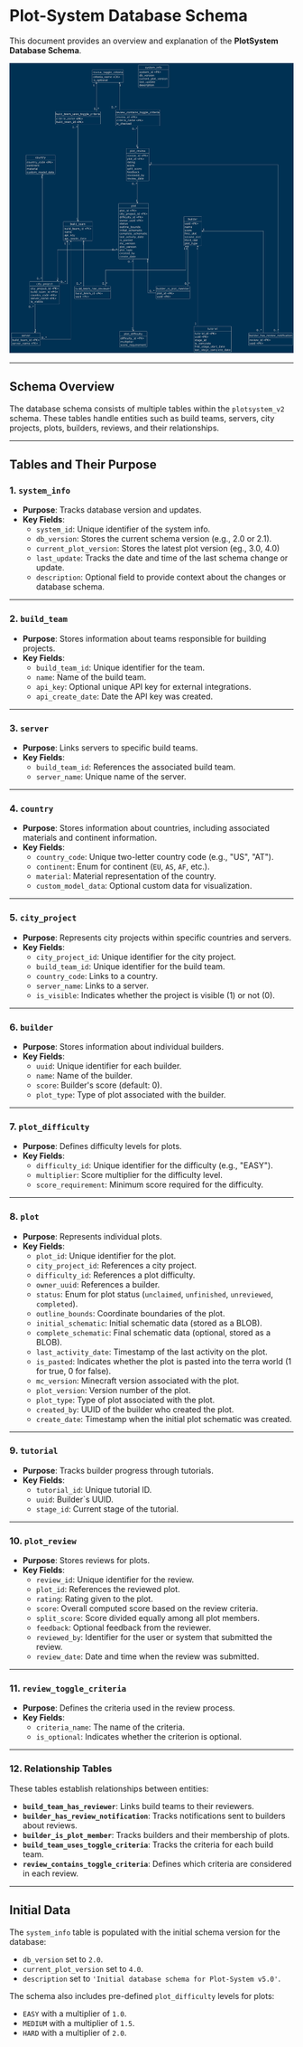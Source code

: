 # Plot-System Database Schema

This document provides an overview and explanation of the **PlotSystem Database Schema**.

![logical-db.png](logical-db.png)

---

## Schema Overview

The database schema consists of multiple tables within the `plotsystem_v2` schema. These tables handle entities such as
build teams, servers, city projects, plots, builders, reviews, and their relationships.

---

## Tables and Their Purpose

### 1. `system_info`
- **Purpose**: Tracks database version and updates.
- **Key Fields**:
  - `system_id`: Unique identifier of the system info. 
  - `db_version`: Stores the current schema version (e.g., 2.0 or 2.1).
  - `current_plot_version`: Stores the latest plot version (eg., 3.0, 4.0)
  - `last_update`: Tracks the date and time of the last schema change or update.
  - `description`: Optional field to provide context about the changes or database schema.

---

### 2. `build_team`
- **Purpose**: Stores information about teams responsible for building projects.
- **Key Fields**:
  - `build_team_id`: Unique identifier for the team.
  - `name`: Name of the build team.
  - `api_key`: Optional unique API key for external integrations.
  - `api_create_date`: Date the API key was created.

---

### 3. `server`
- **Purpose**: Links servers to specific build teams.
- **Key Fields**:
  - `build_team_id`: References the associated build team.
  - `server_name`: Unique name of the server.

---

### 4. `country`
- **Purpose**: Stores information about countries, including associated materials and continent information.
- **Key Fields**:
  - `country_code`: Unique two-letter country code (e.g., "US", "AT").
  - `continent`: Enum for continent (`EU`, `AS`, `AF`, etc.).
  - `material`: Material representation of the country.
  - `custom_model_data`: Optional custom data for visualization.

---

### 5. `city_project`
- **Purpose**: Represents city projects within specific countries and servers.
- **Key Fields**:
  - `city_project_id`: Unique identifier for the city project.
  - `build_team_id`: Unique identifier for the build team.
  - `country_code`: Links to a country.
  - `server_name`: Links to a server.
  - `is_visible`: Indicates whether the project is visible (1) or not (0).

---

### 6. `builder`
- **Purpose**: Stores information about individual builders.
- **Key Fields**:
  - `uuid`: Unique identifier for each builder.
  - `name`: Name of the builder.
  - `score`: Builder's score (default: 0).
  - `plot_type`: Type of plot associated with the builder.

---

### 7. `plot_difficulty`
- **Purpose**: Defines difficulty levels for plots.
- **Key Fields**:
  - `difficulty_id`: Unique identifier for the difficulty (e.g., "EASY").
  - `multiplier`: Score multiplier for the difficulty level.
  - `score_requirement`: Minimum score required for the difficulty.

---

### 8. `plot`
- **Purpose**: Represents individual plots.
- **Key Fields**:
  - `plot_id`: Unique identifier for the plot.
  - `city_project_id`: References a city project.
  - `difficulty_id`: References a plot difficulty.
  - `owner_uuid`: References a builder.
  - `status`: Enum for plot status (`unclaimed`, `unfinished`, `unreviewed`, `completed`).
  - `outline_bounds`: Coordinate boundaries of the plot.
  - `initial_schematic`: Initial schematic data (stored as a BLOB).
  - `complete_schematic`: Final schematic data (optional, stored as a BLOB).
  - `last_activity_date`: Timestamp of the last activity on the plot.
  - `is_pasted`: Indicates whether the plot is pasted into the terra world (1 for true, 0 for false).
  - `mc_version`: Minecraft version associated with the plot.
  - `plot_version`: Version number of the plot.
  - `plot_type`: Type of plot associated with the plot.
  - `created_by`: UUID of the builder who created the plot.
  - `create_date`: Timestamp when the initial plot schematic was created.

---

### 9. `tutorial`
- **Purpose**: Tracks builder progress through tutorials.
- **Key Fields**:
  - `tutorial_id`: Unique tutorial ID.
  - `uuid`: Builder`s UUID.
  - `stage_id`: Current stage of the tutorial.

---

### 10. `plot_review`
- **Purpose**: Stores reviews for plots.
- **Key Fields**:
  - `review_id`: Unique identifier for the review.
  - `plot_id`: References the reviewed plot.
  - `rating`: Rating given to the plot.
  - `score`: Overall computed score based on the review criteria.
  - `split_score`: Score divided equally among all plot members.
  - `feedback`: Optional feedback from the reviewer.
  - `reviewed_by`: Identifier for the user or system that submitted the review.
  - `review_date`: Date and time when the review was submitted.

---

### 11. `review_toggle_criteria`
- **Purpose**: Defines the criteria used in the review process.
- **Key Fields**:
  - `criteria_name`: The name of the criteria.
  - `is_optional`: Indicates whether the criterion is optional.

---

### 12. Relationship Tables
These tables establish relationships between entities:
- **`build_team_has_reviewer`**: Links build teams to their reviewers.
- **`builder_has_review_notification`**: Tracks notifications sent to builders about reviews.
- **`builder_is_plot_member`**: Tracks builders and their membership of plots.
- **`build_team_uses_toggle_criteria`**: Tracks the criteria for each build team.
- **`review_contains_toggle_criteria`**: Defines which criteria are considered in each review.

---

## Initial Data
The `system_info` table is populated with the initial schema version for the database:  
- `db_version` set to `2.0`.  
- `current_plot_version` set to `4.0`.
- `description` set to `'Initial database schema for Plot-System v5.0'`.

The schema also includes pre-defined `plot_difficulty` levels for plots:
- `EASY` with a multiplier of `1.0`.
- `MEDIUM` with a multiplier of `1.5`.
- `HARD` with a multiplier of `2.0`.
